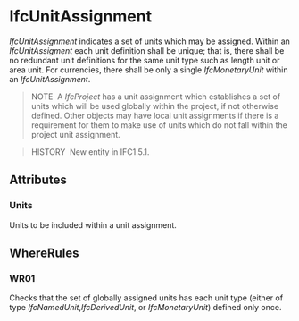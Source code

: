 # IfcUnitAssignment

_IfcUnitAssignment_ indicates a set of units which may be assigned. Within an _IfcUnitAssigment_ each unit definition shall be unique; that is, there shall be no redundant unit definitions for the same unit type such as length unit or area unit. For currencies, there shall be only a single _IfcMonetaryUnit_ within an _IfcUnitAssignment_.

> NOTE&nbsp; A _IfcProject_ has a unit assignment which establishes a set of units which will be used globally within the project, if not otherwise defined. Other objects may have local unit assignments if there is a requirement for them to make use of units which do not fall within the project unit assignment.

> HISTORY&nbsp; New entity in IFC1.5.1.

## Attributes

### Units
Units to be included within a unit assignment.

## WhereRules

### WR01
Checks that the set of globally assigned units has each unit type (either of type _IfcNamedUnit_,_IfcDerivedUnit_, or _IfcMonetaryUnit_) defined only once.
